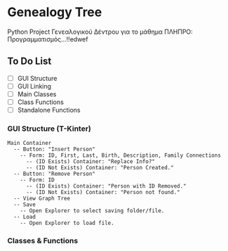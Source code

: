 # Genealogy Tree
Python Project Γενεαλογικού Δέντρου για το μάθημα ΠΛΗΠΡΟ: Προγραμματισμός...!!edwef

## To Do List
- [ ] GUI Structure
- [ ] GUI Linking
- [ ] Main Classes
- [ ] Class Functions
- [ ] Standalone Functions

### GUI Structure (T-Kinter)
```
Main Container
  -- Button: "Insert Person"
    -- Form: ID, First, Last, Birth, Description, Family Connections
      -- (ID Exists) Container: "Replace Info?"
      -- (ID Not Exists) Container: "Person Created."
  -- Button: "Remove Person"
    -- Form: ID
      -- (ID Exists) Container: "Person with ID Removed."
      -- (ID Not Exists) Container: "Person not found."
  -- View Graph Tree
  -- Save
    -- Open Explorer to select saving folder/file.
  -- Load
    -- Open Explorer to load file.
```

### Classes & Functions